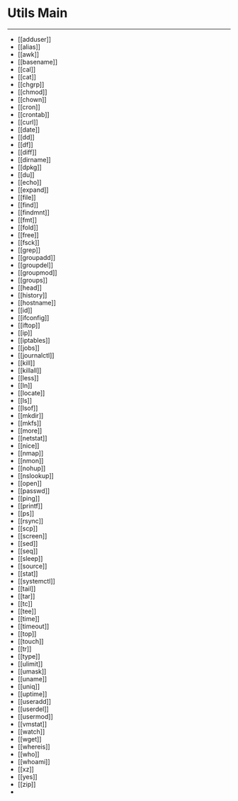 # Utils Main
***
- [[adduser]]
- [[alias]]
- [[awk]]
- [[basename]]
- [[cal]]
- [[cat]]
- [[chgrp]]
- [[chmod]]
- [[chown]]
- [[cron]]
- [[crontab]]
- [[curl]]
- [[date]]
- [[dd]]
- [[df]]
- [[diff]]
- [[dirname]]
- [[dpkg]]
- [[du]]
- [[echo]]
- [[expand]]
- [[file]]
- [[find]]
- [[findmnt]]
- [[fmt]]
- [[fold]]
- [[free]]
- [[fsck]]
- [[grep]]
- [[groupadd]]
- [[groupdel]]
- [[groupmod]]
- [[groups]]
- [[head]]
- [[history]]
- [[hostname]]
- [[id]]
- [[ifconfig]]
- [[iftop]]
- [[ip]]
- [[iptables]]
- [[jobs]]
- [[journalctl]]
- [[kill]]
- [[killall]]
- [[less]]
- [[ln]]
- [[locate]]
- [[ls]]
- [[lsof]]
- [[mkdir]]
- [[mkfs]]
- [[more]]
- [[netstat]]
- [[nice]]
- [[nmap]]
- [[nmon]]
- [[nohup]]
- [[nslookup]]
- [[open]]
- [[passwd]]
- [[ping]]
- [[printf]]
- [[ps]]
- [[rsync]]
- [[scp]]
- [[screen]]
- [[sed]]
- [[seq]]
- [[sleep]]
- [[source]]
- [[stat]]
- [[systemctl]]
- [[tail]]
- [[tar]]
- [[tc]]
- [[tee]]
- [[time]]
- [[timeout]]
- [[top]]
- [[touch]]
- [[tr]]
- [[type]]
- [[ulimit]]
- [[umask]]
- [[uname]]
- [[uniq]]
- [[uptime]]
- [[useradd]]
- [[userdel]]
- [[usermod]]
- [[vmstat]]
- [[watch]]
- [[wget]]
- [[whereis]]
- [[who]]
- [[whoami]]
- [[xz]]
- [[yes]]
- [[zip]]
- 